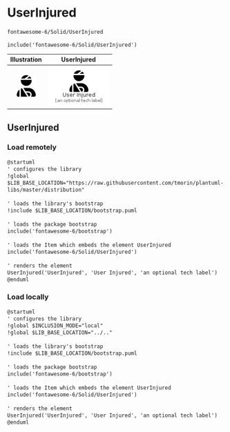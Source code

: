 # UserInjured


```text
fontawesome-6/Solid/UserInjured
```

```text
include('fontawesome-6/Solid/UserInjured')
```



| Illustration | UserInjured |
| :---: | :---: |
| ![illustration for Illustration](../../fontawesome-6/Solid/UserInjured.png) | ![illustration for UserInjured](../../fontawesome-6/Solid/UserInjured.Local.png) |




## UserInjured

### Load remotely
```plantuml
@startuml
' configures the library
!global $LIB_BASE_LOCATION="https://raw.githubusercontent.com/tmorin/plantuml-libs/master/distribution"

' loads the library's bootstrap
!include $LIB_BASE_LOCATION/bootstrap.puml

' loads the package bootstrap
include('fontawesome-6/bootstrap')

' loads the Item which embeds the element UserInjured
include('fontawesome-6/Solid/UserInjured')

' renders the element
UserInjured('UserInjured', 'User Injured', 'an optional tech label')
@enduml
```

### Load locally
```plantuml
@startuml
' configures the library
!global $INCLUSION_MODE="local"
!global $LIB_BASE_LOCATION="../.."

' loads the library's bootstrap
!include $LIB_BASE_LOCATION/bootstrap.puml

' loads the package bootstrap
include('fontawesome-6/bootstrap')

' loads the Item which embeds the element UserInjured
include('fontawesome-6/Solid/UserInjured')

' renders the element
UserInjured('UserInjured', 'User Injured', 'an optional tech label')
@enduml
```

